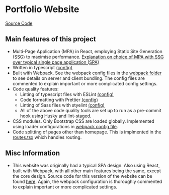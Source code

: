 # Portfolio Website

[Source Code](https://github.com/benmurphyy/portfolio-website)

## Main features of this project

- Multi-Page Application (MPA) in React, employing Static Site Generation (SSG) to maximise performance. [Explanation on choice of MPA with SSG over typical single page application (SPA)](https://github.com/benmurphyy/portfolio-website/pull/1)
- Written in typescript [(config)](./tsconfig.json)
- Built with Webpack. See the webpack config files in the [webpack folder](./webpack/) to see details on server and client bundling. The config files are commented to explain important or more complicated config settings.
- Code quality features:
  - Linting of typescript files with ESLint [(config)](./.eslintrc.js)
  - Code formatting with Prettier [(config)](./.prettierrc.js)
  - Linting of Sass files with styelint [(config)](./stylelint.config.js)
  - All of the above code quality tools are set up to run as a pre-commit hook using Husky and lint-staged.
- CSS modules. Only Bootstrap CSS are loaded globally. Implemented using loader configurations in [webpack config file](./webpack/webpack.common.js).
- Code splitting of pages other than homepage. This is implmented in the [routes.tsx](./src/routes.tsx) which handles routing.

## Misc Information

- This website was originally had a typical SPA design. Also using React, built with Webpack, with all other main features being the same, except the core design. Source code for this version of the website can be found [here](https://github.com/benmurphyy/portfolio-website/releases/tag/v1.0). Again, the webpack configuration is thoroughly commented to explain important or more complicated settings.
